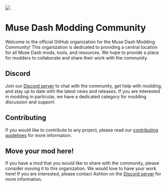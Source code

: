 [![](https://dcbadge.vercel.app/api/server/mdmc)](https://discord.gg/mdmc)
# Muse Dash Modding Community
Welcome to the official GitHub organization for the Muse Dash Modding Community! This organization is dedicated to providing a central location for all Muse Dash mods, tools, and resources. We hope to provide a place for modders to collaborate and share their work with the community.
## Discord
Join our [Discord server](https://discord.gg/mdmc) to chat with the community, get help with modding, and stay up to date with the latest news and releases. If you are interested in modding in particular, we have a dedicated category for modding discussion and support.
## Contributing
If you would like to contribute to any project, please read our [contributing guidelines](CONTRIBUTING.md) for more information.
## Move your mod here!
If you have a mod that you would like to share with the community, please consider moving it to this organization. We would love to have your work here! If you are interested, please contact Ashton on the [Discord server](https://discord.gg/mdmc) for more information.
